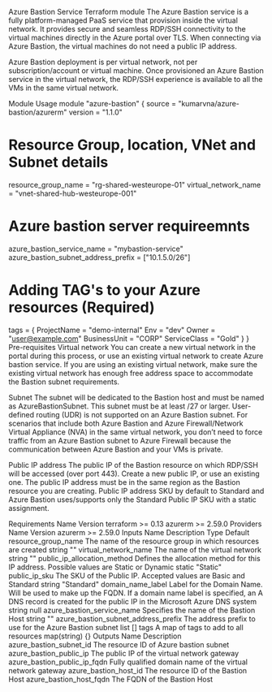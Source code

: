 Azure Bastion Service Terraform module
The Azure Bastion service is a fully platform-managed PaaS service that provision inside the virtual network. It provides secure and seamless RDP/SSH connectivity to the virtual machines directly in the Azure portal over TLS. When connecting via Azure Bastion, the virtual machines do not need a public IP address.

Azure Bastion deployment is per virtual network, not per subscription/account or virtual machine. Once provisioned an Azure Bastion service in the virtual network, the RDP/SSH experience is available to all the VMs in the same virtual network.

Module Usage
module "azure-bastion" {
  source  = "kumarvna/azure-bastion/azurerm"
  version = "1.1.0"

  # Resource Group, location, VNet and Subnet details
  resource_group_name  = "rg-shared-westeurope-01"
  virtual_network_name = "vnet-shared-hub-westeurope-001"

  # Azure bastion server requireemnts
  azure_bastion_service_name          = "mybastion-service"
  azure_bastion_subnet_address_prefix = ["10.1.5.0/26"]

  # Adding TAG's to your Azure resources (Required)
  tags = {
    ProjectName  = "demo-internal"
    Env          = "dev"
    Owner        = "user@example.com"
    BusinessUnit = "CORP"
    ServiceClass = "Gold"
  }
}
Pre-requisites
Virtual network
You can create a new virtual network in the portal during this process, or use an existing virtual network to create Azure bastion service. If you are using an existing virtual network, make sure the existing virtual network has enough free address space to accommodate the Bastion subnet requirements.

Subnet
The subnet will be dedicated to the Bastion host and must be named as AzureBastionSubnet. This subnet must be at least /27 or larger. User-defined routing (UDR) is not supported on an Azure Bastion subnet. For scenarios that include both Azure Bastion and Azure Firewall/Network Virtual Appliance (NVA) in the same virtual network, you don’t need to force traffic from an Azure Bastion subnet to Azure Firewall because the communication between Azure Bastion and your VMs is private.

Public IP address
The public IP of the Bastion resource on which RDP/SSH will be accessed (over port 443). Create a new public IP, or use an existing one. The public IP address must be in the same region as the Bastion resource you are creating. Public IP address SKU by default to Standard and Azure Bastion uses/supports only the Standard Public IP SKU with a static assignment.

Requirements
Name	Version
terraform	>= 0.13
azurerm	>= 2.59.0
Providers
Name	Version
azurerm	>= 2.59.0
Inputs
Name	Description	Type	Default
resource_group_name	The name of the resource group in which resources are created	string	""
virtual_network_name	The name of the virtual network	string	""
public_ip_allocation_method	Defines the allocation method for this IP address. Possible values are Static or Dynamic	static	"Static"
public_ip_sku	The SKU of the Public IP. Accepted values are Basic and Standard	string	"Standard"
domain_name_label	Label for the Domain Name. Will be used to make up the FQDN. If a domain name label is specified, an A DNS record is created for the public IP in the Microsoft Azure DNS system	string	null
azure_bastion_service_name	Specifies the name of the Bastion Host	string	""
azure_bastion_subnet_address_prefix	The address prefix to use for the Azure Bastion subnet	list	[]
tags	A map of tags to add to all resources	map(string)	{}
Outputs
Name	Description
azure_bastion_subnet_id	The resource ID of Azure bastion subnet
azure_bastion_public_ip	The public IP of the virtual network gateway
azure_bastion_public_ip_fqdn	Fully qualified domain name of the virtual network gateway
azure_bastion_host_id	The resource ID of the Bastion Host
azure_bastion_host_fqdn	The FQDN of the Bastion Host

